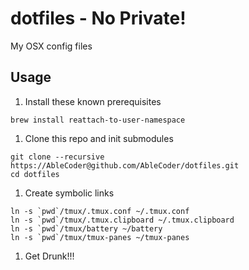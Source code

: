 dotfiles - No Private!
========

My OSX config files

## Usage

1. Install these known prerequisites

  ```
  brew install reattach-to-user-namespace
  ```

1. Clone this repo and init submodules

  ```
  git clone --recursive https://AbleCoder@github.com/AbleCoder/dotfiles.git
  cd dotfiles
  ```

1. Create symbolic links

  ```
  ln -s `pwd`/tmux/.tmux.conf ~/.tmux.conf
  ln -s `pwd`/tmux/.tmux.clipboard ~/.tmux.clipboard
  ln -s `pwd`/tmux/battery ~/battery
  ln -s `pwd`/tmux/tmux-panes ~/tmux-panes
  ```

1. Get Drunk!!!
